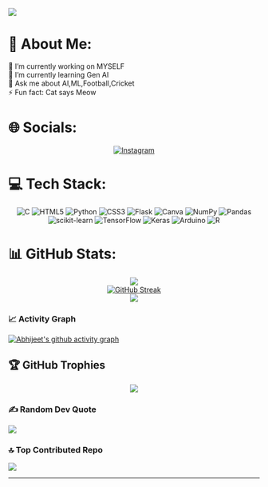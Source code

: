 [![](https://visitcount.itsvg.in/api?id=abhijeet-shankar&icon=7&color=11)](https://visitcount.itsvg.in)


# 💫 About Me:

 🔭 I’m currently working on MYSELF <br>
 🌱 I’m currently learning Gen AI <br>
 💬 Ask me about AI,ML,Football,Cricket<br>
 ⚡ Fun fact: Cat says Meow 


# 🌐 Socials:
<div align="center">
  
[![Instagram](https://img.shields.io/badge/Instagram-%23E4405F.svg?logo=Instagram&logoColor=white)](https://instagram.com/its_abhijeet_17) 
  
</div>

# 💻 Tech Stack:
<div align="center">
  
![C](https://img.shields.io/badge/c-%2300599C.svg?style=flat&logo=c&logoColor=white) ![HTML5](https://img.shields.io/badge/html5-%23E34F26.svg?style=flat&logo=html5&logoColor=white) ![Python](https://img.shields.io/badge/python-3670A0?style=flat&logo=python&logoColor=ffdd54) ![CSS3](https://img.shields.io/badge/css3-%231572B6.svg?style=flat&logo=css3&logoColor=white) ![Flask](https://img.shields.io/badge/flask-%23000.svg?style=flat&logo=flask&logoColor=white) ![Canva](https://img.shields.io/badge/Canva-%2300C4CC.svg?style=flat&logo=Canva&logoColor=white) ![NumPy](https://img.shields.io/badge/numpy-%23013243.svg?style=flat&logo=numpy&logoColor=white) ![Pandas](https://img.shields.io/badge/pandas-%23150458.svg?style=flat&logo=pandas&logoColor=white) ![scikit-learn](https://img.shields.io/badge/scikit--learn-%23F7931E.svg?style=flat&logo=scikit-learn&logoColor=white) ![TensorFlow](https://img.shields.io/badge/TensorFlow-%23FF6F00.svg?style=flat&logo=TensorFlow&logoColor=white) ![Keras](https://img.shields.io/badge/Keras-%23D00000.svg?style=flat&logo=Keras&logoColor=white) ![Arduino](https://img.shields.io/badge/-Arduino-00979D?style=flat&logo=Arduino&logoColor=white) ![R](https://img.shields.io/badge/r-%23276DC3.svg?style=flat&logo=r&logoColor=white)
  
</div>

# 📊 GitHub Stats:
<div align="center">
  
![](https://github-readme-stats-sigma-five.vercel.app/api?username=abhijeet-shankar&theme=midnight-purple&hide_border=false&include_all_commits=true&count_private=true)<br/>
[![GitHub Streak](https://streak-stats.demolab.com?user=abhijeet-shankar&theme=tokyonight-duo&border_radius=4.1)](https://git.io/streak-stats)<br/>
![](https://github-readme-stats-sigma-five.vercel.app/api/top-langs/?username=abhijeet-shankar&theme=midnight-purple&hide_border=false&include_all_commits=true&count_private=true&layout=compact)

</div>

### 📈 Activity Graph
  
[![Abhijeet's github activity graph](https://github-readme-activity-graph.vercel.app/graph?username=abhijeet-shankar&bg_color=000000&color=2aead3&line=9e4c98&point=0fe6b0&area=true&hide_border=true)](https://github.com/ashutosh00710/github-readme-activity-graph)


## 🏆 GitHub Trophies
<div align="center">
  
![](https://github-profile-trophy.vercel.app/?username=abhijeet-shankar&theme=radical&no-frame=false&no-bg=false&margin-w=4)
  
</div>

### ✍️ Random Dev Quote
![](https://quotes-github-readme.vercel.app/api?type=horizontal&theme=radical)

### 🔝 Top Contributed Repo
![](https://github-contributor-stats.vercel.app/api?username=abhijeet-shankar&limit=5&theme=radical&combine_all_yearly_contributions=true)

---



